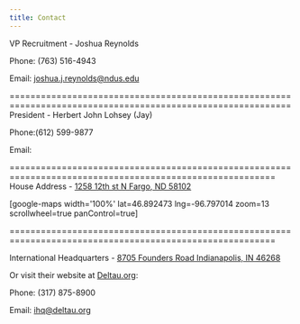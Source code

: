 ```yaml
---
title: Contact
---
```


VP Recruitment - Joshua Reynolds

Phone: (763) 516-4943

Email: [joshua.j.reynolds@ndus.edu](mailto:joshua.j.reynolds@ndus.edu)

============================================================================================================
President - Herbert John Lohsey (Jay)

Phone:(612) 599-9877

Email:

=========================================================================================================
House Address - [1258 12th st N Fargo, ND 58102](https://www.google.com/maps/place/1258+12th+St+N,+Fargo,+ND+58102/@46.8924739,-96.7975612,19z/data=!3m1!4b1!4m5!3m4!1s0x52c8c97e39740829:0x4e7eb487d07a47a7!8m2!3d46.892473!4d-96.797014)

[google-maps width='100%' lat=46.892473 lng=-96.797014 zoom=13 scrollwheel=true panControl=true] 

=========================================================================================================

International Headquarters - [8705 Founders Road Indianapolis, IN 46268](https://www.google.com/maps/place/8705+Founders+Rd,+Indianapolis,+IN+46268/@39.9135891,-86.2182661,17z/data=!3m1!4b1!4m5!3m4!1s0x886b5529e161f46b:0xada55467d750fa57!8m2!3d39.9135891!4d-86.2160774)

Or visit their website at  [Deltau.org](https://www.deltau.org/):

Phone: (317) 875-8900

Email: [ihq@deltau.org](mailto:ihq@deltau.org)


